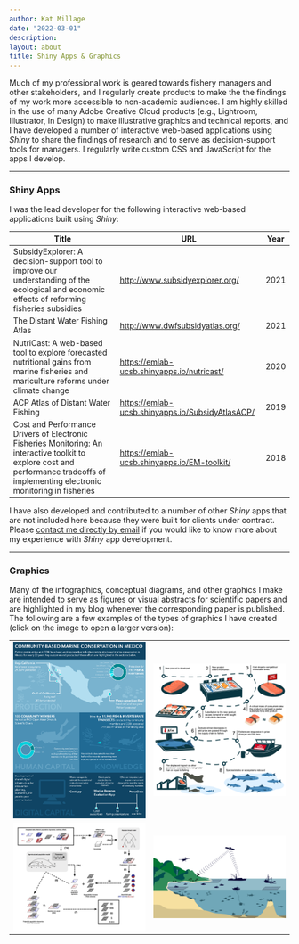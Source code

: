 ```yaml
---
author: Kat Millage
date: "2022-03-01"
description: 
layout: about
title: Shiny Apps & Graphics
---
```


Much of my professional work is geared towards fishery managers and other stakeholders, and I regularly create products to make the the findings of my work more accessible to non-academic audiences. I am highly skilled in the use of many Adobe Creative Cloud products (e.g., Lightroom, Illustrator, In Design) to make illustrative graphics and technical reports, and I have developed a number of interactive web-based applications using *Shiny* to share the findings of research and to serve as decision-support tools for managers. I regularly write custom CSS and JavaScript for the apps I develop. 

<hr>

### Shiny Apps

I was the lead developer for the following interactive web-based applications built using *Shiny*: 

| Title | URL | Year |
| - | - | - |
| SubsidyExplorer: A decision-support tool to improve our understanding of the ecological and economic effects of reforming fisheries subsidies | http://www.subsidyexplorer.org/ | 2021 |
| The Distant Water Fishing Atlas | http://www.dwfsubsidyatlas.org/ | 2021 |
| NutriCast: A web-based tool to explore forecasted nutritional gains from marine fisheries and mariculture reforms under climate change | https://emlab-ucsb.shinyapps.io/nutricast/ | 2020 |
| ACP Atlas of Distant Water Fishing | https://emlab-ucsb.shinyapps.io/SubsidyAtlasACP/ | 2019 |
| Cost and Performance Drivers of Electronic Fisheries Monitoring: An interactive toolkit to explore cost and performance tradeoffs of implementing electronic monitoring in fisheries | https://emlab-ucsb.shinyapps.io/EM-toolkit/ | 2018 |

I have also developed and contributed to a number of other *Shiny* apps that are not included here because they were built for clients under contract. Please [contact me directly by email](mailto:millagek@gmail.com) if you would like to know more about my experience with *Shiny* app development.

<hr>

### Graphics

Many of the infographics, conceptual diagrams, and other graphics I make are intended to serve as figures or visual abstracts for scientific papers and are highlighted in my blog whenever the corresponding paper is published. The following are a few examples of the types of graphics I have created (click on the image to open a larger version):

<table>
  <tr>
    <td><a href="cobi_policy_brief_infographic.png"><img alt="Mexico community-based management infographic" src="cobi_policy_brief_infographic.png" width="100%"></a></td>
    <td><a href="figure_1_final.png"><img alt="Cell-based seafood infographic" src="figure_1_final.png" width="100%"></a></td>
  </tr>
  <tr>
    <td><a href="coaesian_model_schematic.png"><img alt="Model schematic" src="coaesian_model_schematic.png" width="100%"></a></td>
    <td><a href="full_marine_ecosystem.png"><img alt="Marine ecosystem infographic" src="full_marine_ecosystem.png" width="100%"></a></td>
  </tr>
</table>
